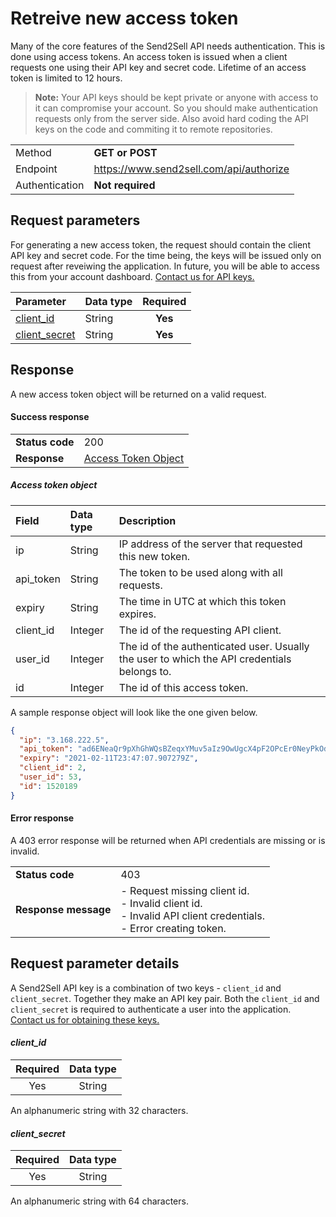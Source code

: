 # Retreive new access token

Many of the core features of the Send2Sell API needs authentication. This is done using access tokens. An access token is issued when a client requests one using their API key and secret code. Lifetime of an access token is limited to 12 hours.

> **Note:** Your API keys should be kept private or anyone with access to it can compromise your account. So you should make authentication requests only from the server side. Also avoid hard coding the API keys on the code and commiting it to remote repositories.

|                |                                         |
| -------------- | --------------------------------------- |
| Method         | **GET or POST**                         |
| Endpoint       | https://www.send2sell.com/api/authorize |
| Authentication | **Not required**                        |

## Request parameters

For generating a new access token, the request should contain the client API key and secret code. For the time being, the keys will be issued only on request after reveiwing the application. In future, you will be able to access this from your account dashboard. [Contact us for API keys.](https://www.send2sell.com/contact)

| Parameter                       | Data type | Required |
| :------------------------------ | :-------- | :------: |
| [client_id](#client_id)         | String    | **Yes**  |
| [client_secret](#client_secret) | String    | **Yes**  |

## Response

A new access token object will be returned on a valid request.

#### Success response

|                 |                                             |
| :-------------- | :------------------------------------------ |
| **Status code** | 200                                         |
| **Response**    | [Access Token Object](#access-token-object) |

##### Access token object

| Field     | Data type | Description                                                                                 |
| :-------- | :-------- | :------------------------------------------------------------------------------------------ |
| ip        | String    | IP address of the server that requested this new token.                                     |
| api_token | String    | The token to be used along with all requests.                                               |
| expiry    | String    | The time in UTC at which this token expires.                                                |
| client_id | Integer   | The id of the requesting API client.                                                        |
| user_id   | Integer   | The id of the authenticated user. Usually the user to which the API credentials belongs to. |
| id        | Integer   | The id of this access token.                                                                |

A sample response object will look like the one given below.

```json
{
  "ip": "3.168.222.5",
  "api_token": "ad6ENeaQr9pXhGhWQsBZeqxYMuv5aIz9OwUgcX4pF2OPcEr0NeyPkOda2ypQ",
  "expiry": "2021-02-11T23:47:07.907279Z",
  "client_id": 2,
  "user_id": 53,
  "id": 1520189
}
```

#### Error response

A 403 error response will be returned when API credentials are missing or is invalid.

|                      |                                                                                                                      |
| :------------------- | :------------------------------------------------------------------------------------------------------------------- |
| **Status code**      | 403                                                                                                                  |
| **Response message** | - Request missing client id.<br>- Invalid client id.<br>- Invalid API client credentials.<br>- Error creating token. |

## Request parameter details

A Send2Sell API key is a combination of two keys - `client_id` and `client_secret`. Together they make an API key pair. Both the `client_id` and `client_secret` is required to authenticate a user into the application. [Contact us for obtaining these keys.](https://www.send2sell.com/contact)

#### _client_id_

| Required | Data type |
| :------: | :-------: |
|   Yes    |  String   |

An alphanumeric string with 32 characters.

#### _client_secret_

| Required | Data type |
| :------: | :-------: |
|   Yes    |  String   |

An alphanumeric string with 64 characters.
